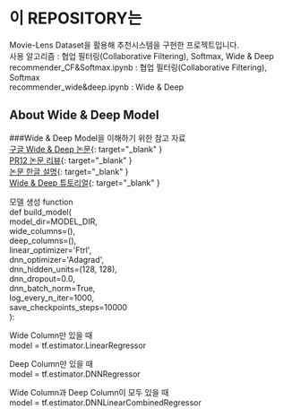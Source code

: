 # 이 REPOSITORY는
Movie-Lens Dataset을 활용해 추천시스템을 구현한 프로젝트입니다.  
사용 알고리즘 : 협업 필터링(Collaborative Filtering), Softmax, Wide & Deep  
recommender_CF&Softmax.ipynb : 협업 필터링(Collaborative Filtering), Softmax  
recommender_wide&deep.ipynb : Wide & Deep  

## About Wide & Deep Model
###Wide & Deep Model을 이해하기 위한 참고 자료  
[구글 Wide & Deep 논문](https://arxiv.org/abs/1606.07792){: target="_blank" }  
[PR12 논문 리뷰](https://youtu.be/hKoJPqWLrI4){: target="_blank" }  
[논문 한글 설명](https://yamalab.tistory.com/101){: target="_blank" }  
[Wide & Deep 튜토리얼](https://tensorflowkorea.gitbooks.io/tensorflow-kr/content/g3doc/tutorials/wide_and_deep/){: target="_blank" }  

모델 생성 function  
    def build_model(  
        model_dir=MODEL_DIR,  
        wide_columns=(),  
        deep_columns=(),  
        linear_optimizer='Ftrl',  
        dnn_optimizer='Adagrad',  
        dnn_hidden_units=(128, 128),  
        dnn_dropout=0.0,  
        dnn_batch_norm=True,  
        log_every_n_iter=1000,  
        save_checkpoints_steps=10000  
    ):  


Wide Column만 있을 때  
    model = tf.estimator.LinearRegressor  

Deep Column만 있을 때  
    model = tf.estimator.DNNRegressor  

Wide Column과 Deep Column이 모두 있을 때  
    model = tf.estimator.DNNLinearCombinedRegressor  
